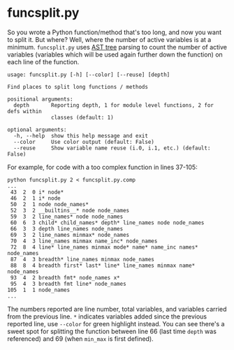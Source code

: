 # funcsplit.py

So you wrote a Python function/method that's too long, and now you want to
split it.  But where? Well, where the number of active variables is at a
minimum.  `funcsplit.py` uses
[AST tree](https://docs.python.org/3/library/ast.html) parsing to count the
number of active variables (variables which will be used again further down the
function) on each line of the function.

```
usage: funcsplit.py [-h] [--color] [--reuse] [depth]

Find places to split long functions / methods

positional arguments:
  depth       Reporting depth, 1 for module level functions, 2 for defs within
              classes (default: 1)

optional arguments:
  -h, --help  show this help message and exit
  --color     Use color output (default: False)
  --reuse     Show variable name reuse (i.0, i.1, etc.) (default: False)
```

For example, for code with a too complex function in lines 37-105:
```
python funcsplit.py 2 < funcsplit.py.comp
...
 43  2  0 i* node*
 46  2  1 i* node
 50  2  1 node node_names*
 52  3  2 __builtins__* node node_names
 59  3  2 line_names* node node_names
 60  6  3 child* child_names* depth* line_names node node_names
 66  3  3 depth line_names node_names
 69  3  2 line_names minmax* node_names
 70  4  3 line_names minmax name_inc* node_names
 72  8  4 line* line_names minmax mode* name* name_inc names* node_names
 87  4  3 breadth* line_names minmax node_names
 88  8  4 breadth first* last* line* line_names minmax name* node_names
 93  4  2 breadth fmt* node_names x*
 95  4  3 breadth fmt line* node_names
105  1  1 node_names
...
```

The numbers reported are line number, total variables, and variables carried
from the previous line.  `*` indicates variables added since the previous
reported line, use `--color` for green highlight instead.
You can see there's a sweet spot for splitting the
function between line 66 (last time `depth` was referenced) and 69 (when
`min_max` is first defined).
